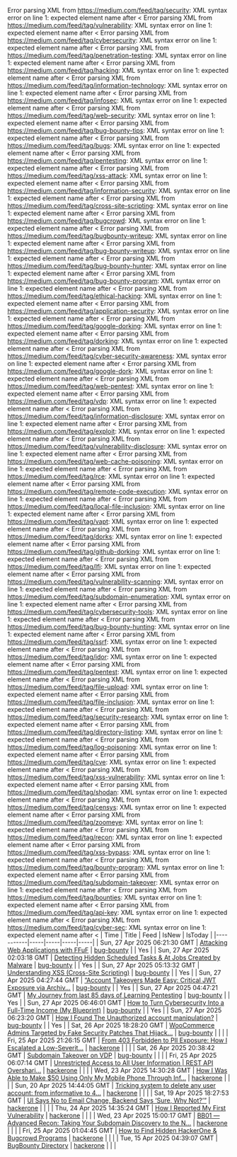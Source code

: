 Error parsing XML from https://medium.com/feed/tag/security: XML syntax error on line 1: expected element name after <
Error parsing XML from https://medium.com/feed/tag/vulnerability: XML syntax error on line 1: expected element name after <
Error parsing XML from https://medium.com/feed/tag/cybersecurity: XML syntax error on line 1: expected element name after <
Error parsing XML from https://medium.com/feed/tag/penetration-testing: XML syntax error on line 1: expected element name after <
Error parsing XML from https://medium.com/feed/tag/hacking: XML syntax error on line 1: expected element name after <
Error parsing XML from https://medium.com/feed/tag/information-technology: XML syntax error on line 1: expected element name after <
Error parsing XML from https://medium.com/feed/tag/infosec: XML syntax error on line 1: expected element name after <
Error parsing XML from https://medium.com/feed/tag/web-security: XML syntax error on line 1: expected element name after <
Error parsing XML from https://medium.com/feed/tag/bug-bounty-tips: XML syntax error on line 1: expected element name after <
Error parsing XML from https://medium.com/feed/tag/bugs: XML syntax error on line 1: expected element name after <
Error parsing XML from https://medium.com/feed/tag/pentesting: XML syntax error on line 1: expected element name after <
Error parsing XML from https://medium.com/feed/tag/xss-attack: XML syntax error on line 1: expected element name after <
Error parsing XML from https://medium.com/feed/tag/information-security: XML syntax error on line 1: expected element name after <
Error parsing XML from https://medium.com/feed/tag/cross-site-scripting: XML syntax error on line 1: expected element name after <
Error parsing XML from https://medium.com/feed/tag/bugcrowd: XML syntax error on line 1: expected element name after <
Error parsing XML from https://medium.com/feed/tag/bugbounty-writeup: XML syntax error on line 1: expected element name after <
Error parsing XML from https://medium.com/feed/tag/bug-bounty-writeup: XML syntax error on line 1: expected element name after <
Error parsing XML from https://medium.com/feed/tag/bug-bounty-hunter: XML syntax error on line 1: expected element name after <
Error parsing XML from https://medium.com/feed/tag/bug-bounty-program: XML syntax error on line 1: expected element name after <
Error parsing XML from https://medium.com/feed/tag/ethical-hacking: XML syntax error on line 1: expected element name after <
Error parsing XML from https://medium.com/feed/tag/application-security: XML syntax error on line 1: expected element name after <
Error parsing XML from https://medium.com/feed/tag/google-dorking: XML syntax error on line 1: expected element name after <
Error parsing XML from https://medium.com/feed/tag/dorking: XML syntax error on line 1: expected element name after <
Error parsing XML from https://medium.com/feed/tag/cyber-security-awareness: XML syntax error on line 1: expected element name after <
Error parsing XML from https://medium.com/feed/tag/google-dork: XML syntax error on line 1: expected element name after <
Error parsing XML from https://medium.com/feed/tag/web-pentest: XML syntax error on line 1: expected element name after <
Error parsing XML from https://medium.com/feed/tag/vdp: XML syntax error on line 1: expected element name after <
Error parsing XML from https://medium.com/feed/tag/information-disclosure: XML syntax error on line 1: expected element name after <
Error parsing XML from https://medium.com/feed/tag/exploit: XML syntax error on line 1: expected element name after <
Error parsing XML from https://medium.com/feed/tag/vulnerability-disclosure: XML syntax error on line 1: expected element name after <
Error parsing XML from https://medium.com/feed/tag/web-cache-poisoning: XML syntax error on line 1: expected element name after <
Error parsing XML from https://medium.com/feed/tag/rce: XML syntax error on line 1: expected element name after <
Error parsing XML from https://medium.com/feed/tag/remote-code-execution: XML syntax error on line 1: expected element name after <
Error parsing XML from https://medium.com/feed/tag/local-file-inclusion: XML syntax error on line 1: expected element name after <
Error parsing XML from https://medium.com/feed/tag/vapt: XML syntax error on line 1: expected element name after <
Error parsing XML from https://medium.com/feed/tag/dorks: XML syntax error on line 1: expected element name after <
Error parsing XML from https://medium.com/feed/tag/github-dorking: XML syntax error on line 1: expected element name after <
Error parsing XML from https://medium.com/feed/tag/lfi: XML syntax error on line 1: expected element name after <
Error parsing XML from https://medium.com/feed/tag/vulnerability-scanning: XML syntax error on line 1: expected element name after <
Error parsing XML from https://medium.com/feed/tag/subdomain-enumeration: XML syntax error on line 1: expected element name after <
Error parsing XML from https://medium.com/feed/tag/cybersecurity-tools: XML syntax error on line 1: expected element name after <
Error parsing XML from https://medium.com/feed/tag/bug-bounty-hunting: XML syntax error on line 1: expected element name after <
Error parsing XML from https://medium.com/feed/tag/ssrf: XML syntax error on line 1: expected element name after <
Error parsing XML from https://medium.com/feed/tag/idor: XML syntax error on line 1: expected element name after <
Error parsing XML from https://medium.com/feed/tag/pentest: XML syntax error on line 1: expected element name after <
Error parsing XML from https://medium.com/feed/tag/file-upload: XML syntax error on line 1: expected element name after <
Error parsing XML from https://medium.com/feed/tag/file-inclusion: XML syntax error on line 1: expected element name after <
Error parsing XML from https://medium.com/feed/tag/security-research: XML syntax error on line 1: expected element name after <
Error parsing XML from https://medium.com/feed/tag/directory-listing: XML syntax error on line 1: expected element name after <
Error parsing XML from https://medium.com/feed/tag/log-poisoning: XML syntax error on line 1: expected element name after <
Error parsing XML from https://medium.com/feed/tag/cve: XML syntax error on line 1: expected element name after <
Error parsing XML from https://medium.com/feed/tag/xss-vulnerability: XML syntax error on line 1: expected element name after <
Error parsing XML from https://medium.com/feed/tag/shodan: XML syntax error on line 1: expected element name after <
Error parsing XML from https://medium.com/feed/tag/censys: XML syntax error on line 1: expected element name after <
Error parsing XML from https://medium.com/feed/tag/zoomeye: XML syntax error on line 1: expected element name after <
Error parsing XML from https://medium.com/feed/tag/recon: XML syntax error on line 1: expected element name after <
Error parsing XML from https://medium.com/feed/tag/xss-bypass: XML syntax error on line 1: expected element name after <
Error parsing XML from https://medium.com/feed/tag/bounty-program: XML syntax error on line 1: expected element name after <
Error parsing XML from https://medium.com/feed/tag/subdomain-takeover: XML syntax error on line 1: expected element name after <
Error parsing XML from https://medium.com/feed/tag/bounties: XML syntax error on line 1: expected element name after <
Error parsing XML from https://medium.com/feed/tag/api-key: XML syntax error on line 1: expected element name after <
Error parsing XML from https://medium.com/feed/tag/cyber-sec: XML syntax error on line 1: expected element name after <
| Time | Title | Feed | IsNew | IsToday |
|-----------|-----|-----|-----|-----|
| Sun, 27 Apr 2025 06:21:30 GMT | [Attacking Web Applications with FFuF](https://medium.com/p/63673231452e) | [bug-bounty](https://medium.com/feed/tag/bug-bounty) |  | Yes |
| Sun, 27 Apr 2025 02:03:18 GMT | [Detecting Hidden Scheduled Tasks & At Jobs Created by Malware](https://medium.com/p/c9038d5d4544) | [bug-bounty](https://medium.com/feed/tag/bug-bounty) |  | Yes |
| Sun, 27 Apr 2025 05:13:32 GMT | [Understanding XSS (Cross-Site Scripting)](https://medium.com/p/4cfbcc7bab2e) | [bug-bounty](https://medium.com/feed/tag/bug-bounty) |  | Yes |
| Sun, 27 Apr 2025 04:27:44 GMT | [ “Account Takeovers Made Easy: Critical JWT Exposure via Archiv...](https://medium.com/p/1b7380c62943) | [bug-bounty](https://medium.com/feed/tag/bug-bounty) |  | Yes |
| Sun, 27 Apr 2025 04:47:21 GMT | [My Journey from last 85 days of Learning Pentesting](https://medium.com/p/71fe9bad7e71) | [bug-bounty](https://medium.com/feed/tag/bug-bounty) |  | Yes |
| Sun, 27 Apr 2025 06:46:01 GMT | [ How to Turn Cybersecurity Into a Full-Time Income (My Blueprint)](https://medium.com/p/f4d70cb01f73) | [bug-bounty](https://medium.com/feed/tag/bug-bounty) |  | Yes |
| Sun, 27 Apr 2025 06:23:20 GMT | [How I Found The Unauthorized account manipulation?](https://medium.com/p/3f3312360751) | [bug-bounty](https://medium.com/feed/tag/bug-bounty) |  | Yes |
| Sat, 26 Apr 2025 18:28:20 GMT | [ WooCommerce Admins Targeted by Fake Security Patches That Hijack...](https://medium.com/p/7bf1832f2963) | [bug-bounty](https://medium.com/feed/tag/bug-bounty) |  |  |
| Fri, 25 Apr 2025 21:26:15 GMT | [From 403 Forbidden to PII Exposure: How I Escalated a Low-Severit...](https://medium.com/p/915a9b814ce6) | [hackerone](https://medium.com/feed/tag/hackerone) |  |  |
| Sat, 26 Apr 2025 20:38:42 GMT | [Subdomain Takeover on VDP](https://medium.com/p/32cac749bf16) | [bug-bounty](https://medium.com/feed/tag/bug-bounty) |  |  |
| Fri, 25 Apr 2025 06:07:14 GMT | [Unrestricted Access to All User Information \| REST API Overshari...](https://medium.com/p/e4a9a7e5bade) | [hackerone](https://medium.com/feed/tag/hackerone) |  |  |
| Wed, 23 Apr 2025 14:30:28 GMT | [How I Was Able to Make $50 Using Only My Mobile Phone Through Inf...](https://medium.com/p/a332a5a6e030) | [hackerone](https://medium.com/feed/tag/hackerone) |  |  |
| Sun, 20 Apr 2025 14:44:05 GMT | [Tricking system to delete any user account: from informative to 4...](https://medium.com/p/245944d4eaa9) | [hackerone](https://medium.com/feed/tag/hackerone) |  |  |
| Sat, 19 Apr 2025 18:27:53 GMT | [UI Says No to Email Change, Backend Says ‘Sure, Why Not?’”](https://medium.com/p/cff45b3cfe3c) | [hackerone](https://medium.com/feed/tag/hackerone) |  |  |
| Thu, 24 Apr 2025 14:35:24 GMT | [ How I Reported My First Vulnerability](https://medium.com/p/b4504ed77ec5) | [hackerone](https://medium.com/feed/tag/hackerone) |  |  |
| Wed, 23 Apr 2025 15:00:17 GMT | [BB01 — Advanced Recon: Taking Your Subdomain Discovery to the N...](https://medium.com/p/0d2538d1f3a9) | [hackerone](https://medium.com/feed/tag/hackerone) |  |  |
| Fri, 25 Apr 2025 01:04:45 GMT | [How to Find Hidden HackerOne & Bugcrowd Programs](https://medium.com/p/0149457cf048) | [hackerone](https://medium.com/feed/tag/hackerone) |  |  |
| Tue, 15 Apr 2025 04:39:07 GMT | [BugBounty Directory](https://medium.com/p/35609687204c) | [hackerone](https://medium.com/feed/tag/hackerone) |  |  |
